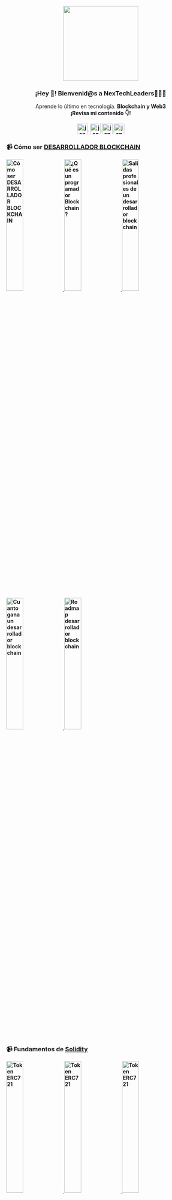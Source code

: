 <p align="center" width="300">
   <img align="center" width="200" src="https://user-images.githubusercontent.com/90309263/236269538-29b962da-1229-4a4f-9329-193f6a7a1f91.png" />
   <h3 align="center">¡Hey 👋! Bienvenid@s a NexTechLeaders👨🏻‍💻</h3>
</p>

<p align="center">Aprende lo último en tecnología. <strong>Blockchain y Web3<br />¡Revisa mi contenido 👇!</p>
<p align="center">
   <a href="https://youtube.com/@jonatanjimeneza" target="blank" style='margin-right:4px'>
    <img align="center" src="https://cdn.jsdelivr.net/npm/simple-icons@3.0.1/icons/youtube.svg" alt="jonatanjimeneza" height="28px" width="28px" />
  </a>
  <a href="https://instagram.com/jonatanjimeneza" target="blank">
    <img align="center" src="https://cdn.jsdelivr.net/npm/simple-icons@3.0.1/icons/instagram.svg" alt="jonatanjimeneza" height="28px" width="28px" />
  </a>
  <a href="https://twitter.com/jonatanjimeneza" target="blank">
    <img align="center" src="https://cdn.jsdelivr.net/npm/simple-icons@3.0.1/icons/twitter.svg" alt="jonatanjimeneza" height="28px" width="28px" />
  </a>
   <a href="https://tiktok.com/@jonatanjimeneza" target="blank">
    <img align="center" src="https://cdn.jsdelivr.net/npm/simple-icons@3.0.1/icons/tiktok.svg" alt="jonatanjimeneza" height="28px" width="28px" />
  </a>
</p>

### 📹 Cómo ser [DESARROLLADOR BLOCKCHAIN](https://youtube.com/@jonatanjimeneza?sub_confirmation=1)

<a href='https://youtu.be/VEqwbr150AE' target='_blank'>
  <img width='30%' src='https://img.youtube.com/vi/VEqwbr150AE/mqdefault.jpg' alt='Cómo ser DESARROLLADOR BLOCKCHAIN' />
</a>
<a href='https://youtu.be/2Cd3FCQWq-A' target='_blank'>
  <img width='30%' src='https://img.youtube.com/vi/2Cd3FCQWq-A/mqdefault.jpg' alt='¿Qué es un programador Blockchain?' />
</a>
<a href='https://youtu.be/re18H3fTmnk' target='_blank'>
  <img width='30%' src='https://img.youtube.com/vi/re18H3fTmnk/mqdefault.jpg' alt='Salidas profesionales de un desarrollador blockchain' />
</a>
<a href='https://youtu.be/cbrPTriiLak' target='_blank'>
  <img width='30%' src='https://img.youtube.com/vi/cbrPTriiLak/mqdefault.jpg' alt='Cuanto gana un desarrollador blockchain' />
</a>
<a href='https://youtu.be/iYpj4NRIiCQ' target='_blank'>
  <img width='30%' src='https://img.youtube.com/vi/iYpj4NRIiCQ/mqdefault.jpg' alt='Roadmap desarrollador blockchain' />
</a>

### 📹 Fundamentos de [Solidity](https://www.youtube.com/watch?v=ABoxsThnIbE&list=PLAlzrAxf8m-i4ctrF24ZlB0qmPmnTjis4)
<a href='https://youtu.be/ABoxsThnIbE' target='_blank'>
  <img width='30%' src='https://img.youtube.com/vi/ABoxsThnIbE/mqdefault.jpg' alt='Token ERC721' />
</a>
<a href='https://youtu.be/bfB0sMB1Nv8' target='_blank'>
  <img width='30%' src='https://img.youtube.com/vi/bfB0sMB1Nv8/mqdefault.jpg' alt='Token ERC721' />
</a>
<a href='https://youtu.be/TFw2DSAriHU' target='_blank'>
  <img width='30%' src='https://img.youtube.com/vi/TFw2DSAriHU/mqdefault.jpg' alt='Token ERC721' />
</a>

### 📹 Aprende los estándar de los [Tokens](https://www.youtube.com/watch?v=EfIjUT8AiE4&list=PLAlzrAxf8m-hAlFMMZbVwA8P1fwnfP0LB)
<a href='https://youtu.be/EfIjUT8AiE4' target='_blank'>
  <img width='30%' src='https://img.youtube.com/vi/EfIjUT8AiE4/mqdefault.jpg' alt='Token ERC721' />
</a>
<a href='https://youtu.be/KWRhOQmC_C8' target='_blank'>
  <img width='30%' src='https://img.youtube.com/vi/KWRhOQmC_C8/mqdefault.jpg' alt='Token ERC1155' />
</a>
<a href='https://youtu.be/j9EK2OT4v8E' target='_blank'>
  <img width='30%' src='https://img.youtube.com/vi/j9EK2OT4v8E/mqdefault.jpg' alt='Token ERC20' />
</a>

### Últimos cursos en [mi canal de Youtube](https://youtube.com/@jonatanjimeneza?sub_confirmation=1)
- [Curso de Solidity](https://www.youtube.com/watch?v=ABoxsThnIbE&list=PLAlzrAxf8m-i4ctrF24ZlB0qmPmnTjis4)
- [Curso de Smart Contracts con Solidity](https://www.youtube.com/watch?v=4eaF4kjqRTU&list=PLAlzrAxf8m-iqlk3Lw986qntjiJjDa0HC)
- [Crea tu propia Blockchain](https://www.youtube.com/watch?v=o_6vn1eQdm4&list=PLAlzrAxf8m-iCesfrqREF2rBoK6woZl9Y)
- [Curso de Desarrollo Web](https://www.youtube.com/watch?v=6fMVngZUaBg&list=PLAlzrAxf8m-hUE-ZxJxnSsOGUjSRGV_mU)
- [Curso de HTML](https://www.youtube.com/watch?v=RFcd8bKYs8M&list=PLAlzrAxf8m-iuOit9C6vRcLobarvXt77k)
- [Curso de CSS](https://www.youtube.com/watch?v=tLdgcEEnEKU&list=PLAlzrAxf8m-hVv6dxJOkeBFpfm5fNzEg5)
- [Curso de JavaScript](https://www.youtube.com/watch?v=cFWBWTNRclE&list=PLAlzrAxf8m-iK4xTWcegRF6lC2836e6e4)

